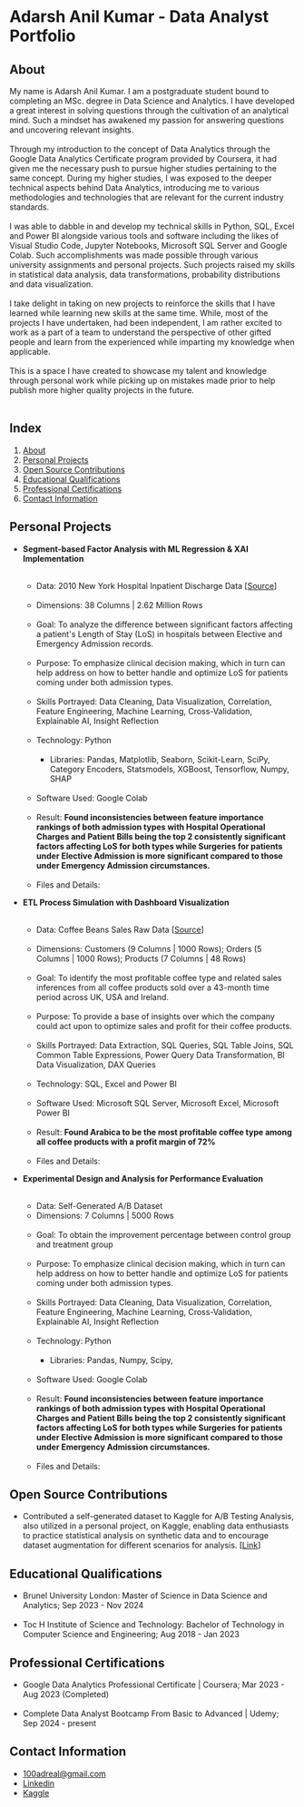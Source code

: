 # Adarsh Anil Kumar - Data Analyst Portfolio

## About
My name is Adarsh Anil Kumar. I am a postgraduate student bound to completing an MSc. degree in Data Science and Analytics. I have developed a great interest in solving questions through the cultivation of an analytical mind. Such a mindset has awakened my passion for answering questions and uncovering relevant insights.<br><br>
Through my introduction to the concept of Data Analytics through the Google Data Analytics Certificate program provided by Coursera, it had given me the necessary push to pursue higher studies pertaining to the same concept. During my higher studies, I was exposed to the deeper technical aspects behind Data Analytics, introducing me to various methodologies and technologies that are relevant for the current industry standards.<br><br>
I was able to dabble in and develop my technical skills in Python, SQL, Excel and Power BI alongside various tools and software including the likes of Visual Studio Code, Jupyter Notebooks, Microsoft SQL Server and Google Colab. Such accomplishments was made possible through various university assignments and personal projects. Such projects raised my skills in statistical data analysis, data transformations, probability distributions and data visualization.<br><br>
I take delight in taking on new projects to reinforce the skills that I have learned while learning new skills at the same time. While, most of the projects I have undertaken, had been independent, I am rather excited to work as a part of a team to understand the perspective of other gifted people and learn from the experienced while imparting my knowledge when applicable.<br><br> 
This is a space I have created to showcase my talent and knowledge through personal work while picking up on mistakes made prior to help publish more higher quality projects in the future.<br><br>

## Index
1. [About](https://github.com/adarsh-142/DA-Portfolio/blob/main/README.md#about)<br>
2. [Personal Projects](https://github.com/adarsh-142/DA-Portfolio/blob/main/README.md#personal-projects)<br>
3. [Open Source Contributions](https://github.com/adarsh-142/DA-Portfolio/blob/main/README.md#open-source-contributions)<br>
3. [Educational Qualifications](https://github.com/adarsh-142/DA-Portfolio/blob/main/README.md#educational-qualifications)<br>
4. [Professional Certifications](https://github.com/adarsh-142/DA-Portfolio/blob/main/README.md#professional-certifications)<br>
5. [Contact Information](https://github.com/adarsh-142/DA-Portfolio/blob/main/README.md#contact-information)<br>

## Personal Projects
- **Segment-based Factor Analysis with ML Regression & XAI Implementation**<br><br>
  - Data: 2010 New York Hospital Inpatient Discharge Data [[Source](https://www.kaggle.com/datasets/thedevastator/2010-new-york-state-hospital-inpatient-discharge)]<br><br>
  - Dimensions: 38 Columns | 2.62 Million Rows<br><br>
  - Goal: To analyze the difference between significant factors affecting a patient's Length of Stay (LoS) in hospitals between Elective and Emergency Admission records.<br><br>
  - Purpose: To emphasize clinical decision making, which in turn can help address on how to better handle and optimize LoS for patients coming under both admission types.<br><br>
  - Skills Portrayed: Data Cleaning, Data Visualization, Correlation, Feature Engineering, Machine Learning, Cross-Validation, Explainable AI, Insight Reflection<br><br>
  - Technology: Python<br><br>
    - Libraries: Pandas, Matplotlib, Seaborn, Scikit-Learn, SciPy, Category Encoders, Statsmodels, XGBoost, Tensorflow, Numpy, SHAP<br><br>
  - Software Used: Google Colab<br><br>
  - Result: **Found inconsistencies between feature importance rankings of both admission types with Hospital Operational Charges and Patient Bills being the top 2 consistently significant factors affecting LoS for both types while Surgeries for patients under Elective Admission is more significant compared to those under Emergency Admission circumstances.**<br><br>
  - Files and Details:

- **ETL Process Simulation with Dashboard Visualization**<br><br>
  - Data: Coffee Beans Sales Raw Data [[Source](https://www.kaggle.com/datasets/saadharoon27/coffee-bean-sales-raw-dataset)]<br><br>
  - Dimensions: Customers (9 Columns | 1000 Rows); Orders (5 Columns | 1000 Rows); Products (7 Columns | 48 Rows)<br><br>
  - Goal: To identify the most profitable coffee type and related sales inferences from all coffee products sold over a 43-month time period across UK, USA and Ireland.<br><br>
  - Purpose: To provide a base of insights over which the company could act upon to optimize sales and profit for their coffee products.<br><br>
  - Skills Portrayed: Data Extraction, SQL Queries, SQL Table Joins, SQL Common Table Expressions, Power Query Data Transformation, BI Data Visualization, DAX Queries<br><br>
  - Technology: SQL, Excel and Power BI<br><br>
  - Software Used: Microsoft SQL Server, Microsoft Excel, Microsoft Power BI<br><br>
  - Result: **Found Arabica to be the most profitable coffee type among all coffee products with a profit margin of 72%**<br><br>
  - Files and Details:

- **Experimental Design and Analysis for Performance Evaluation**<br><br>
  - Data: Self-Generated A/B Dataset
  - Dimensions: 7 Columns | 5000 Rows<br><br>
  - Goal: To obtain the improvement percentage between control group and treatment group <br><br>
  - Purpose: To emphasize clinical decision making, which in turn can help address on how to better handle and optimize LoS for patients coming under both admission types.<br><br>
  - Skills Portrayed: Data Cleaning, Data Visualization, Correlation, Feature Engineering, Machine Learning, Cross-Validation, Explainable AI, Insight Reflection<br><br>
  - Technology: Python<br><br>
    - Libraries: Pandas, Numpy, Scipy,<br><br>
  - Software Used: Google Colab<br><br>
  - Result: **Found inconsistencies between feature importance rankings of both admission types with Hospital Operational Charges and Patient Bills being the top 2 consistently significant factors affecting LoS for both types while Surgeries for patients under Elective Admission is more significant compared to those under Emergency Admission circumstances.**<br><br>
  - Files and Details:

## Open Source Contributions
- Contributed a self-generated dataset to Kaggle for A/B Testing Analysis, also utilized in a personal project, on Kaggle, enabling data 
  enthusiasts to practice statistical analysis on synthetic data and to encourage dataset augmentation for different scenarios for 
  analysis. [[Link](https://www.kaggle.com/datasets/adarsh0806/ab-testing-practice)]<br>
  
## Educational Qualifications
- Brunel University London: Master of Science in Data Science and Analytics; Sep 2023 - Nov 2024<br><br>
- Toc H Institute of Science and Technology: Bachelor of Technology in Computer Science and Engineering; Aug 2018 - Jan 2023<br>

## Professional Certifications
- Google Data Analytics Professional Certificate | Coursera; Mar 2023 - Aug 2023 (Completed)<br><br>
- Complete Data Analyst Bootcamp From Basic to Advanced | Udemy; Sep 2024 - present<br>

## Contact Information
- 100adreal@gmail.com
- [Linkedin](https://www.linkedin.com/in/adarsh-anil-kumar-734675216)
- [Kaggle](https://www.kaggle.com/adarsh0806)

